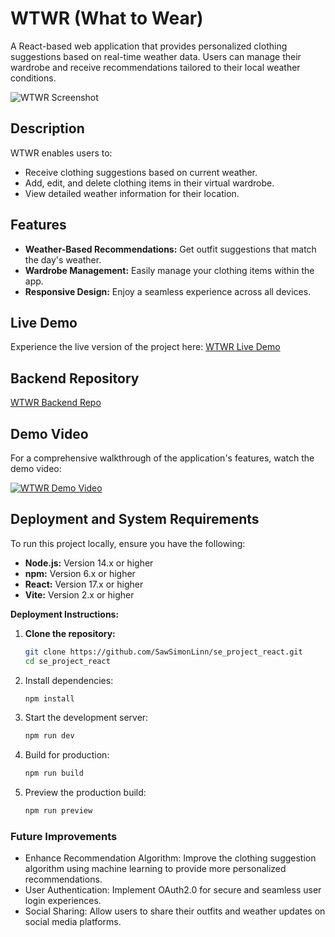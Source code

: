 # WTWR (What to Wear)

A React-based web application that provides personalized clothing suggestions based on real-time weather data. Users can manage their wardrobe and receive recommendations tailored to their local weather conditions.

![WTWR Screenshot](https://media.licdn.com/dms/image/v2/D562DAQGRreS2J6RK1Q/profile-treasury-image-shrink_800_800/profile-treasury-image-shrink_800_800/0/1734413100708?e=1740114000&v=beta&t=rQa89QdEx3CV00Y1SNQiV5nUhyJRfMXYL49pWCThuUQ)

## Description

WTWR enables users to:

- Receive clothing suggestions based on current weather.
- Add, edit, and delete clothing items in their virtual wardrobe.
- View detailed weather information for their location.

## Features

- **Weather-Based Recommendations:** Get outfit suggestions that match the day's weather.
- **Wardrobe Management:** Easily manage your clothing items within the app.
- **Responsive Design:** Enjoy a seamless experience across all devices.

<!-- ![Wardrobe Management GIF](https://example.com/wardrobe-management.gif) -->

## Live Demo

Experience the live version of the project here: [WTWR Live Demo](https://wtwrapp.jumpingcrab.com/)

## Backend Repository

[WTWR Backend Repo](https://github.com/SawSimonLinn/se_project_express)

## Demo Video

For a comprehensive walkthrough of the application's features, watch the demo video:

[![WTWR Demo Video](https://demirsondaj.com.tr/wp-content/uploads/demo/placeholder.svg)](https://example.com/demo-video.mp4)

## Deployment and System Requirements

To run this project locally, ensure you have the following:

- **Node.js:** Version 14.x or higher
- **npm:** Version 6.x or higher
- **React:** Version 17.x or higher
- **Vite:** Version 2.x or higher

**Deployment Instructions:**

1. **Clone the repository:**

   ```bash
   git clone https://github.com/SawSimonLinn/se_project_react.git
   cd se_project_react
   ```

2. Install dependencies:

   ```bash
   npm install
   ```

3. Start the development server:

   ```bash
   npm run dev
   ```

4. Build for production:

   ```bash
   npm run build
   ```

5. Preview the production build:

   ```bash
   npm run preview
   ```

### Future Improvements

- Enhance Recommendation Algorithm: Improve the clothing suggestion algorithm using machine learning to provide more personalized recommendations.
- User Authentication: Implement OAuth2.0 for secure and seamless user login experiences.
- Social Sharing: Allow users to share their outfits and weather updates on social media platforms.
